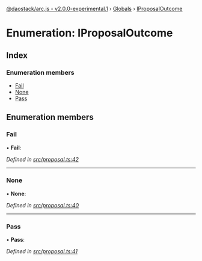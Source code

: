 [@daostack/arc.js - v2.0.0-experimental.1](../README.md) › [Globals](../globals.md) › [IProposalOutcome](iproposaloutcome.md)

# Enumeration: IProposalOutcome

## Index

### Enumeration members

* [Fail](iproposaloutcome.md#fail)
* [None](iproposaloutcome.md#none)
* [Pass](iproposaloutcome.md#pass)

## Enumeration members

###  Fail

• **Fail**:

*Defined in [src/proposal.ts:42](https://github.com/daostack/arc.js/blob/6c661ff/src/proposal.ts#L42)*

___

###  None

• **None**:

*Defined in [src/proposal.ts:40](https://github.com/daostack/arc.js/blob/6c661ff/src/proposal.ts#L40)*

___

###  Pass

• **Pass**:

*Defined in [src/proposal.ts:41](https://github.com/daostack/arc.js/blob/6c661ff/src/proposal.ts#L41)*

